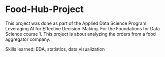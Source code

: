 # Food-Hub-Project
This project was done as part of the Applied Data Science Program: Leveraging AI for Effective Decision-Making. For the Foundations for Data Science course 1. 
This project is about analyzing the orders from a food aggregator company. 

Skills learned: EDA, statistics, data visualization

